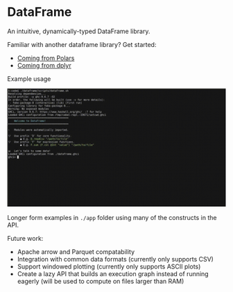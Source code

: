 # DataFrame

An intuitive, dynamically-typed DataFrame library.

Familiar with another dataframe library? Get started:
* [Coming from Polars](./docs/coming_from_polars.md)
* [Coming from dplyr](./docs/coming_from_dplyr.md)

Example usage

![Screencast of usage in GHCI](./static/example.gif)

Longer form examples in `./app` folder using many of the constructs in the API.

Future work:
* Apache arrow and Parquet compatability
* Integration with common data formats (currently only supports CSV)
* Support windowed plotting (currently only supports ASCII plots)
* Create a lazy API that builds an execution graph instead of running eagerly (will be used to compute on files larger than RAM)
